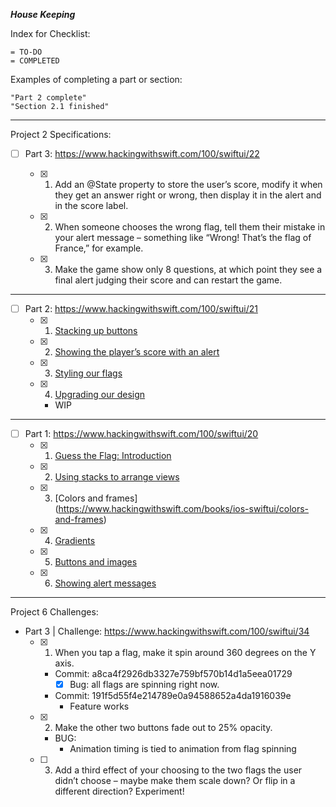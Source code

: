 
***House Keeping***

Index for Checklist:

    = TO-DO
    = COMPLETED

Examples of completing a part or section:

    "Part 2 complete"
    "Section 2.1 finished"

______
Project 2 Specifications:
- [ ] Part 3: https://www.hackingwithswift.com/100/swiftui/22

    - [x] 1. Add an @State property to store the user’s score, modify it when they get an answer right or wrong, then display it in the alert and in the score label.
    - [x] 2. When someone chooses the wrong flag, tell them their mistake in your alert message – something like “Wrong! That’s the flag of France,” for example.
    - [x] 3. Make the game show only 8 questions, at which point they see a final alert judging their score and can restart the game.

______
- [ ] Part 2: https://www.hackingwithswift.com/100/swiftui/21
    - [x] 1. [Stacking up buttons](https://www.hackingwithswift.com/books/ios-swiftui/stacking-up-buttons)
    - [x] 2. [Showing the player’s score with an alert](https://www.hackingwithswift.com/books/ios-swiftui/showing-the-players-score-with-an-alert)
    - [x] 3. [Styling our flags](https://www.hackingwithswift.com/books/ios-swiftui/styling-our-flags)
    - [x] 4. [Upgrading our design](https://www.hackingwithswift.com/books/ios-swiftui/upgrading-our-design)
        - WIP
______
- [ ] Part 1: https://www.hackingwithswift.com/100/swiftui/20
    - [x] 1. [Guess the Flag: Introduction](https://www.hackingwithswift.com/books/ios-swiftui/guess-the-flag-introduction)
    - [x] 2. [Using stacks to arrange views](https://www.hackingwithswift.com/books/ios-swiftui/using-stacks-to-arrange-views)
    - [x] 3. [Colors and frames] (https://www.hackingwithswift.com/books/ios-swiftui/colors-and-frames)
    - [x] 4. [Gradients](https://www.hackingwithswift.com/books/ios-swiftui/gradients)
    - [x] 5. [Buttons and images](https://www.hackingwithswift.com/books/ios-swiftui/buttons-and-images)
    - [x] 6. [Showing alert messages](https://www.hackingwithswift.com/books/ios-swiftui/showing-alert-messages)

_____
Project 6 Challenges:

- Part 3 | Challenge: https://www.hackingwithswift.com/100/swiftui/34
    - [x] 1. When you tap a flag, make it spin around 360 degrees on the Y axis.
        - Commit: a8ca4f2926db3327e759bf570b14d1a5eea01729   
            - [x] Bug: all flags are spinning right now.
        - Commit: 191f5d55f4e214789e0a94588652a4da1916039e
            - Feature works
    - [x] 2. Make the other two buttons fade out to 25% opacity.
        - BUG:
            - Animation timing is tied to animation from flag spinning
    - [ ] 3. Add a third effect of your choosing to the two flags the user didn’t choose – maybe make them scale down? Or flip in a different direction? Experiment!
